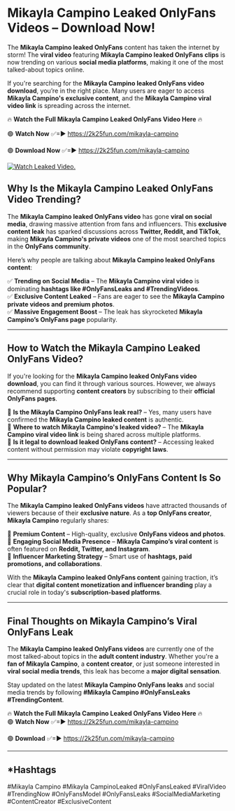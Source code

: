 # Mikayla Campino Leaked OnlyFans Videos – Download Now!

The **Mikayla Campino leaked OnlyFans** content has taken the internet by storm! The **viral video** featuring **Mikayla Campino leaked OnlyFans clips** is now trending on various **social media platforms**, making it one of the most talked-about topics online.  

If you're searching for the **Mikayla Campino leaked OnlyFans video download**, you’re in the right place. Many users are eager to access **Mikayla Campino's exclusive content**, and the **Mikayla Campino viral video link** is spreading across the internet.  

🔥 **Watch the Full Mikayla Campino Leaked OnlyFans Video Here** 🔥  

🟢 **Watch Now** ✅=► https://2k25fun.com/mikayla-campino

🟢 **Download Now** ✅=► https://2k25fun.com/mikayla-campino

[![Watch Leaked Video.](https://miro.medium.com/v2/resize:fit:828/format:webp/1*cilzJN44JGOrTw9NJCrNHA.gif "Watch Leaked Video")](https://2k25fun.com/mikayla-campino)

## **Why Is the Mikayla Campino Leaked OnlyFans Video Trending?**  

The **Mikayla Campino leaked OnlyFans video** has gone **viral on social media**, drawing massive attention from fans and influencers. This **exclusive content leak** has sparked discussions across **Twitter, Reddit, and TikTok**, making **Mikayla Campino's private videos** one of the most searched topics in the **OnlyFans community**.  

Here’s why people are talking about **Mikayla Campino leaked OnlyFans content**:  

✅ **Trending on Social Media** – The **Mikayla Campino viral video** is dominating **hashtags like #OnlyFansLeaks and #TrendingVideos**.  
✅ **Exclusive Content Leaked** – Fans are eager to see the **Mikayla Campino private videos and premium photos**.  
✅ **Massive Engagement Boost** – The leak has skyrocketed **Mikayla Campino’s OnlyFans page** popularity.  

---

## **How to Watch the Mikayla Campino Leaked OnlyFans Video?**  

If you're looking for the **Mikayla Campino leaked OnlyFans video download**, you can find it through various sources. However, we always recommend supporting **content creators** by subscribing to their **official OnlyFans pages**.  

🔹 **Is the Mikayla Campino OnlyFans leak real?** – Yes, many users have confirmed the **Mikayla Campino leaked content** is authentic.  
🔹 **Where to watch Mikayla Campino's leaked video?** – The **Mikayla Campino viral video link** is being shared across multiple platforms.  
🔹 **Is it legal to download leaked OnlyFans content?** – Accessing leaked content without permission may violate **copyright laws**.  

---

## **Why Mikayla Campino’s OnlyFans Content Is So Popular?**  

The **Mikayla Campino leaked OnlyFans videos** have attracted thousands of viewers because of their **exclusive nature**. As a **top OnlyFans creator**, **Mikayla Campino** regularly shares:  

📌 **Premium Content** – High-quality, exclusive **OnlyFans videos and photos**.  
📌 **Engaging Social Media Presence** – **Mikayla Campino’s viral content** is often featured on **Reddit, Twitter, and Instagram**.  
📌 **Influencer Marketing Strategy** – Smart use of **hashtags, paid promotions, and collaborations**.  

With the **Mikayla Campino leaked OnlyFans content** gaining traction, it’s clear that **digital content monetization and influencer branding** play a crucial role in today's **subscription-based platforms**.  

---

## **Final Thoughts on Mikayla Campino’s Viral OnlyFans Leak**  

The **Mikayla Campino leaked OnlyFans videos** are currently one of the most talked-about topics in the **adult content industry**. Whether you're a **fan of Mikayla Campino**, a **content creator**, or just someone interested in **viral social media trends**, this leak has become a **major digital sensation**.  

Stay updated on the latest **Mikayla Campino OnlyFans leaks** and social media trends by following **#Mikayla Campino #OnlyFansLeaks #TrendingContent**.  

🔥 **Watch the Full Mikayla Campino Leaked OnlyFans Video Here** 🔥  
🟢 **Watch Now** ✅=► https://2k25fun.com/mikayla-campino

🟢 **Download** ✅=► https://2k25fun.com/mikayla-campino

---

## *Hashtags
#Mikayla Campino #Mikayla CampinoLeaked #OnlyFansLeaked #ViralVideo #TrendingNow #OnlyFansModel #OnlyFansLeaks #SocialMediaMarketing #ContentCreator #ExclusiveContent  